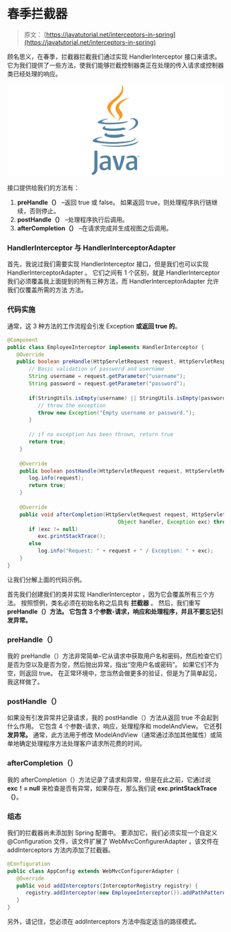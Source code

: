 # 春季拦截器

> 原文： [https://javatutorial.net/interceptors-in-spring](https://javatutorial.net/interceptors-in-spring)

顾名思义，在春季，拦截器拦截我们通过实现 HandlerInterceptor 接口来请求。 它为我们提供了一些方法，使我们能够拦截控制器类正在处理的传入请求或控制器类已经处理的响应。

![java-featured-image](img/e0db051dedc1179e7424b6d998a6a772.jpg)

接口提供给我们的方法有：

1.  **preHandle（）** –返回 true 或 false。 如果返回 true，则处理程序执行链继续，否则停止。
2.  **postHandle（）** –处理程序执行后调用。
3.  **afterCompletion（）** –在请求完成并生成视图之后调用。

### HandlerInterceptor 与 HandlerInterceptorAdapter

首先，我说过我们需要实现 HandlerInterceptor 接口，但是我们也可以实现 HandlerInterceptorAdapter 。 它们之间有 1 个区别，就是 HandlerInterceptor 我们必须覆盖我上面提到的所有三种方法，而 HandlerInterceptorAdapter 允许我们仅覆盖所需的方法 方法。

### 代码实施

通常，这 3 种方法的工作流程会引发 Exception **或返回 true 的**。

```java
@Component
public class EmployeeInterceptor implements HandlerInterceptor {
   @Override
   public boolean preHandle(HttpServletRequest request, HttpServletResponse response,Object handler) throws Exception {
	   // Basic validation of password and username
	   String username = request.getParameter("username");
	   String password = request.getParameter("password");

	   if(StringUtils.isEmpty(username) || StringUtils.isEmpty(password)) {
	      // throw the exception
		  throw new Exception("Empty username or password.");
	   }

	   // if no exception has been thrown, return true
	   return true;
	}

	@Override
	public boolean postHandle(HttpServletRequest request, HttpServletResponse response,Object handler, ModelAndView modelAndView) throws Exception {
	   log.info(request);
	   return true;
    }				

	@Override
	public void afterCompletion(HttpServletRequest request, HttpServletResponse response,
									Object handler, Exception exc) throws Exception {
	   if (exc != null) 
	      exc.printStackTrace();
	   else
          log.info("Request: " + request + " / Exception: " + exc); 
	}
}
```

让我们分解上面的代码示例。

首先我们创建我们的类并实现 HandlerInterceptor ，因为它会覆盖所有三个方法。 按照惯例，类名必须在初始名称之后具有 **拦截器** 。 然后，我们重写 **preHandle（）**方法。 它包含 3 个参数-请求，响应和处理程序，并且不要忘记**引发异常。**

### preHandle（）

我的 preHandle（）方法非常简单–它从请求中获取用户名和密码，然后检查它们是否为空以及是否为空，然后抛出异常，指出“空用户名或密码”。 如果它们不为空，则返回 true。 在正常环境中，您当然会做更多的验证，但是为了简单起见，我这样做了。

### postHandle（）

如果没有引发异常并记录请求，我的 postHandle（）方法从返回 true 不会起到什么作用。 它包含 4 个参数-请求，响应，处理程序和 modelAndView。 它还**引发异常。** 通常，此方法用于修改 ModelAndView（通常通过添加其他属性）或简单地确定处理程序方法处理客户请求所花费的时间。

### afterCompletion（）

我的 afterCompletion（）方法记录了请求和异常，但是在此之前，它通过说 **exc！= null** 来检查是否有异常，如果存在，那么我们说 **exc.printStackTrace （）**。

### 组态

我们的拦截器尚未添加到 Spring 配置中。 要添加它，我们必须实现一个自定义@Configuration 文件，该文件扩展了 WebMvcConfigurerAdapter ，该文件在 addInterceptors 方法内添加了拦截器。

```java
@Configuration
public class AppConfig extends WebMvcConfigurerAdapter {
   @Override
   public void addInterceptors(InterceptorRegistry registry) {
      registry.addInterceptor(new EmployeeInterceptor()).addPathPatterns("/account/signin/process");
   }
}
```

另外，请记住，您必须在 addInterceptors 方法中指定适当的路径模式。